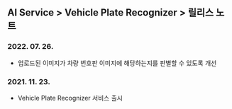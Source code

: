 ## AI Service > Vehicle Plate Recognizer > 릴리스 노트

### 2022. 07. 26.
* 업로드된 이미지가 차량 번호판 이미지에 해당하는지를 판별할 수 있도록 개선

### 2021. 11. 23.
* Vehicle Plate Recognizer 서비스 출시